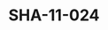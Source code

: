 ---
pid: SHA-11-024
title: SHA-11-024
language: en
original_label: 
rights: Sharhabil Ahmed
location_of_original: Sharhabil Ahmed
photographer_or_studio: 
scanned_from: photograph 16.6 by 22.4
_date: 18/3/1966
location: Ethiopia, Bashuftu Military Airport
description: Reception of Harambe band at airport
additional_notes: 
permission_display: 'yes'
on_server: 'no'
on_website: 'no'
permalink: /photopages/en/SHA-11-024.html
layout: photo-page
---